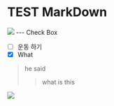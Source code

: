 # TEST MarkDown

<img src="https://blog.yena.io/assets/post-img/171123-nachoi-300.jpg">
---
Check Box <br>

- [ ] 운동 하기
- [x] What 

> he said 
>> what is this

![](https://www.google.co.kr/webhp?hl=ko&sa=X&ved=0ahUKEwiuv6-c8ZHzAhUkGqYKHZJdCvIQPAgI)

